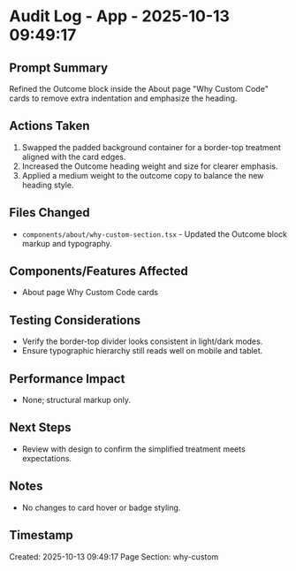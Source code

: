 # Audit Log - App - 2025-10-13 09:49:17

## Prompt Summary
Refined the Outcome block inside the About page "Why Custom Code" cards to remove extra indentation and emphasize the heading.

## Actions Taken
1. Swapped the padded background container for a border-top treatment aligned with the card edges.
2. Increased the Outcome heading weight and size for clearer emphasis.
3. Applied a medium weight to the outcome copy to balance the new heading style.

## Files Changed
- `components/about/why-custom-section.tsx` - Updated the Outcome block markup and typography.

## Components/Features Affected
- About page Why Custom Code cards

## Testing Considerations
- Verify the border-top divider looks consistent in light/dark modes.
- Ensure typographic hierarchy still reads well on mobile and tablet.

## Performance Impact
- None; structural markup only.

## Next Steps
- Review with design to confirm the simplified treatment meets expectations.

## Notes
- No changes to card hover or badge styling.

## Timestamp
Created: 2025-10-13 09:49:17
Page Section: why-custom
